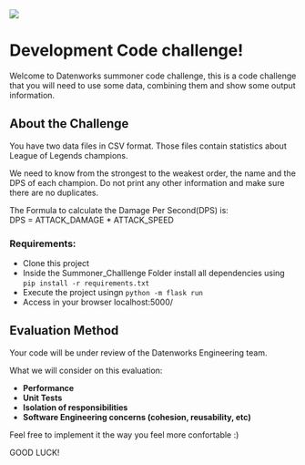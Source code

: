 <img src="https://datenworks.com/img/logo.png" />


# Development Code challenge!

Welcome to Datenworks summoner code challenge, this is a code challenge that you
will need to use some data, combining them and show some output information.

## About the Challenge

You have two data files in CSV format. Those files contain statistics about
League of Legends champions.

We need to know from the strongest to the weakest order, the name and the DPS of each champion.
Do not print any other information and make sure there are no duplicates.

The Formula to calculate the Damage Per Second(DPS) is:  
  DPS = ATTACK_DAMAGE * ATTACK_SPEED

### Requirements:

* Clone this project
* Inside the Summoner_Challlenge Folder install all dependencies using ```pip install -r requirements.txt```
* Execute the project usingn ```python -m flask run```
* Access in your browser localhost:5000/

## Evaluation Method

Your code will be under review of the Datenworks Engineering team.

What we will consider on this evaluation:
- **Performance**
- **Unit Tests**
- **Isolation of responsibilities**
- **Software Engineering concerns (cohesion, reusability, etc)**

Feel free to implement it the way you feel more confortable :)

GOOD LUCK!
